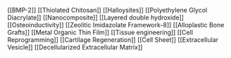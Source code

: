 [[BMP-2]]
[[Thiolated Chitosan]]
[[Halloysites]]
[[Polyethylene Glycol Diacrylate]]
[[Nanocomposite]]
[[Layered double hydroxide]]
[[Osteoinductivity]]
[[Zeolitic Imidazolate Framework-8]]
[[Alloplastic Bone Grafts]]
[[Metal Organic Thin Film]]
[[Tissue engineering]]
[[Cell Reprogramming]]
[[Cartilage Regeneration]]
[[Cell Sheet]]
[[Extracellular Vesicle]]
[[Decellularized Extracellular Matrix]]
